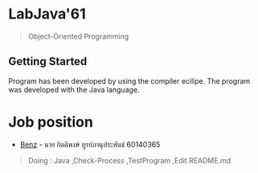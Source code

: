 # LabJava'61
> Object-Oriented Programming

## Getting Started
Program has been developed by using the compiler ecilipe.
The program was developed with the Java language.

# Job position
* [Benz](https://web.facebook.com/profile.php?id=100001281138896) - นาย กิตติพงษ์ ทูรย์ภานุประพันธ์ 60140365
> Doing : Java ,Check-Process ,TestProgram ,Edit README.md
